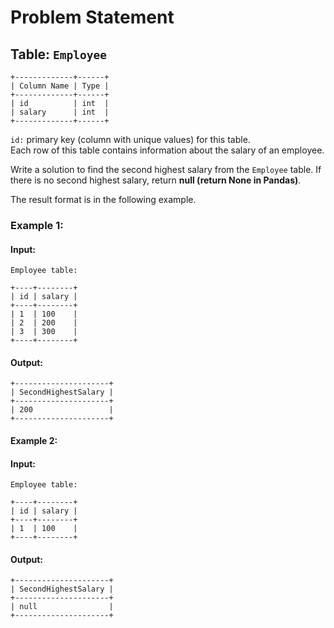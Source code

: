
# Problem Statement
## Table:  `Employee`
```
+-------------+------+
| Column Name | Type |
+-------------+------+
| id          | int  |
| salary      | int  |
+-------------+------+
```
`id:` primary key (column with unique values) for this table.\
Each row of this table contains information about the salary of an employee.

Write a solution to find the second highest salary from the  `Employee`  table. If there is no second highest salary, return **null (return None in Pandas)**.

The result format is in the following example.

### Example 1:
#### Input:
`Employee table:`
```
+----+--------+
| id | salary |
+----+--------+
| 1  | 100    |
| 2  | 200    |
| 3  | 300    |
+----+--------+
```
#### Output:
```
+---------------------+
| SecondHighestSalary |
+---------------------+
| 200                 |
+---------------------+
```
#### Example 2:
#### Input:
`Employee table:`
```
+----+--------+
| id | salary |
+----+--------+
| 1  | 100    |
+----+--------+
```
#### Output:
```
+---------------------+
| SecondHighestSalary |
+---------------------+
| null                |
+---------------------+
```
